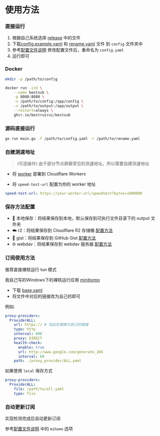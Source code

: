 # 使用方法

### 直接运行

1. 根据自己系统选择 [release](https://github.com/bestruirui/BestSub/releases) 中的文件
2. 下载[config.example.yaml](https://raw.githubusercontent.com/bestruirui/BestSub/master/doc/config.example.yaml) 和 [rename.yaml](https://raw.githubusercontent.com/bestruirui/BestSub/master/doc/rename.yaml) 文件 到 `config` 文件夹中
3. 参考[配置文件说明](./config_zh.md) 修改配置文件后，重命名为 `config.yaml`
4. 运行即可

### Docker

```bash
mkdir -p /path/to/config
````

```bash
docker run -itd \
    --name bestsub \
    -p 8080:8080 \
    -v /path/to/config:/app/config \
    -v /path/to/output:/app/output \
    --restart=always \
    ghcr.io/bestruirui/bestsub
```

### 源码直接运行

```bash
go run main.go -f /path/to/config.yaml -r /path/to/rename.yaml
```


### 自建测速地址

> (可选操作) 由于部分节点屏蔽常见的测速地址，所以需要自建测速地址

- 将 [worker](./cloudflare/worker.js) 部署到 Cloudflare Workers

- 将 `speed-test-url` 配置为你的 worker 地址

```yaml
speed-test-url: https://your-worker-url/speedtest?bytes=1000000
```

### 保存方法配置

- 📁 本地保存：将结果保存到本地，默认保存到可执行文件目录下的 output 文件夹
- ☁️ r2：将结果保存到 Cloudflare R2 存储桶 [配置方法](./r2_zh.md)
- 💾 gist：将结果保存到 GitHub Gist [配置方法](./gist_zh.md)
- 🌐 webdav：将结果保存到 webdav 服务器 [配置方法](./webdav_zh.md)

### 订阅使用方法

推荐直接裸核运行 tun 模式

我自己写的Windows下的裸核运行应用 [minihomo](https://github.com/bestruirui/minihomo)

- 下载 [base.yaml](./doc/base.yaml)
- 将文件中对应的链接改为自己的即可

例如:

```yaml
proxy-providers:
  ProviderALL:
    url: https:// # 将此处替换为自己的链接
    type: http
    interval: 600
    proxy: DIRECT
    health-check:
      enable: true
      url: http://www.google.com/generate_204
      interval: 60
    path: ./proxy_provider/ALL.yaml
```

如果使用 `local` 保存方式

```yaml
proxy-providers:
  ProviderALL:
    file: /path/to/all.yaml
    type: file
```

### 自动更新订阅

实现检测完成后自动更新订阅

参考[配置文件说明](./config_zh.md#mihomo) 中的 `mihomo` 选项
